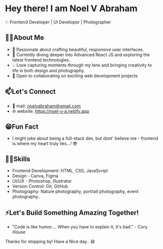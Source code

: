 # Hey there! I am Noel V Abraham

✨ Frontend Developer | UI Developer | Photographer


## 👨‍💻About Me

- 👀 Passionate about crafting beautiful, responsive user interfaces.
- 🌱 Currently diving deeper into Advanced React JS and exploring the latest frontend technologies.
- 💡 Love capturing moments through my lens and bringing creativity to life in both design and photography.
- 💝 Open to collaborating on exciting web development projects


## 📫Let's Connect

- 📧 mail: noelvabraham@gmail.com
- 🌐 website: https://noel-v-a.netlify.app


## 😁Fun Fact

- I might joke about being a full-stack dev, but dont' believe me - frontend is where my heart truly lies...! 😎


## 🤹‍♂️Skills

- Frontend Development: HTML, CSS, JavaScript
- Design - Canva, Figma
- UI/UX - Photoshop, Illustrator
- Version Control: Git, GitHub
- Photography: Nature photography, portrait photography, event photography..


## ⚡Let's Build Something Amazing Together!

- "Code is like humor.... When you have to explain it, it's bad." - Cory House






Thanks for stopping by! Have a Nice day.. 😄
